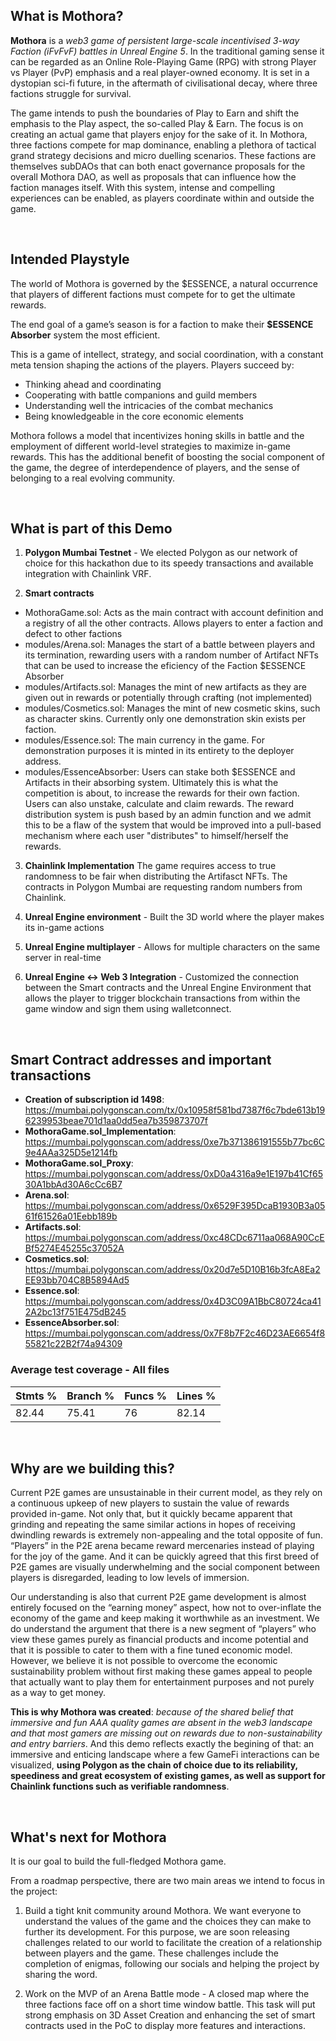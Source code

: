 ## What is Mothora?

**Mothora** is a _web3 game of persistent large-scale incentivised 3-way Faction (iFvFvF) battles in Unreal Engine 5_. In the traditional gaming sense it can be regarded as an Online Role-Playing Game (RPG) with strong Player vs Player (PvP) emphasis and a real player-owned economy. It is set in a dystopian sci-fi future, in the aftermath of civilisational decay, where three factions struggle for survival.

The game intends to push the boundaries of Play to Earn and shift the emphasis to the Play aspect, the so-called Play & Earn. The focus is on creating an actual game that players enjoy for the sake of it. In Mothora, three factions compete for map dominance, enabling a plethora of tactical grand strategy decisions and micro duelling scenarios. These factions are themselves subDAOs that can both enact governance proposals for the overall Mothora DAO, as well as proposals that can influence how the faction manages itself. With this system, intense and compelling experiences can be enabled, as players coordinate within and outside the game.

<br>

## Intended Playstyle

The world of Mothora is governed by the $ESSENCE, a natural occurrence that players of different factions must compete for to get the ultimate rewards.

The end goal of a game’s season is for a faction to make their **$ESSENCE Absorber** system the most efficient.

This is a game of intellect, strategy, and social coordination, with a constant meta tension shaping the actions of the players. Players succeed by:

- Thinking ahead and coordinating
- Cooperating with battle companions and guild members
- Understanding well the intricacies of the combat mechanics
- Being knowledgeable in the core economic elements

Mothora follows a model that incentivizes honing skills in battle and the employment of different world-level strategies to maximize in-game rewards. This has the additional benefit of boosting the social component of the game, the degree of interdependence of players, and the sense of belonging to a real evolving community.

<br>

## What is part of this Demo

1. **Polygon Mumbai Testnet** - We elected Polygon as our network of choice for this hackathon due to its speedy transactions and available integration with Chainlink VRF.

2. **Smart contracts**

- MothoraGame.sol: Acts as the main contract with account definition and a registry of all the other contracts. Allows players to enter a faction and defect to other factions
- modules/Arena.sol: Manages the start of a battle between players and its termination, rewarding users with a random number of Artifact NFTs that can be used to increase the eficiency of the Faction $ESSENCE Absorber
- modules/Artifacts.sol: Manages the mint of new artifacts as they are given out in rewards or potentially through crafting (not implemented)
- modules/Cosmetics.sol: Manages the mint of new cosmetic skins, such as character skins. Currently only one demonstration skin exists per faction.
- modules/Essence.sol: The main currency in the game. For demonstration purposes it is minted in its entirety to the deployer address.
- modules/EssenceAbsorber: Users can stake both $ESSENCE and Artifacts in their absorbing system. Ultimately this is what the competition is about, to increase the rewards for their own faction. Users can also unstake, calculate and claim rewards. The reward distribution system is push based by an admin function and we admit this to be a flaw of the system that would be improved into a pull-based mechanism where each user "distributes" to himself/herself the rewards.

3. **Chainlink Implementation** The game requires access to true randomness to be fair when distributing the Artifasct NFTs. The contracts in Polygon Mumbai are requesting random numbers from Chainlink.

4. **Unreal Engine environment** - Built the 3D world where the player makes its in-game actions

5. **Unreal Engine multiplayer** - Allows for multiple characters on the same server in real-time

6. **Unreal Engine <-> Web 3 Integration** - Customized the connection between the Smart contracts and the Unreal Engine Environment that allows the player to trigger blockchain transactions from within the game window and sign them using walletconnect.

<br>

## Smart Contract addresses and important transactions

- **Creation of subscription id 1498**: https://mumbai.polygonscan.com/tx/0x10958f581bd7387f6c7bde613b196239953beae701d1aa0dd5ea7b359873707f
- **MothoraGame.sol_Implementation**: https://mumbai.polygonscan.com/address/0xe7b371386191555b77bc6C9e4AAa325D5e1214fb
- **MothoraGame.sol_Proxy**: https://mumbai.polygonscan.com/address/0xD0a4316a9e1E197b41Cf6530A1bbAd30A6cCc6B7
- **Arena.sol**: https://mumbai.polygonscan.com/address/0x6529F395DcaB1930B3a0561f61526a01Eebb189b
- **Artifacts.sol**: https://mumbai.polygonscan.com/address/0xc48CDc6711aa068A90CcEBf5274E45255c37052A
- **Cosmetics.sol**: https://mumbai.polygonscan.com/address/0x20d7e5D10B16b3fcA8Ea2EE93bb704C8B5894Ad5
- **Essence.sol**: https://mumbai.polygonscan.com/address/0x4D3C09A1BbC80724ca412A2bc13f751E475dB245
- **EssenceAbsorber.sol**: https://mumbai.polygonscan.com/address/0x7F8b7F2c46D23AE6654f855821c22B2f74a94309

### Average test coverage - All files

| Stmts % | Branch % | Funcs % | Lines % |
| ------- | -------- | ------- | ------- |
| 82.44   | 75.41    | 76      | 82.14   |

<br>

## Why are we building this?

Current P2E games are unsustainable in their current model, as they rely on a continuous upkeep of new players to sustain the value of rewards provided in-game. Not only that, but it quickly became apparent that grinding and repeating the same similar actions in hopes of receiving dwindling rewards is extremely non-appealing and the total opposite of fun. “Players” in the P2E arena became reward mercenaries instead of playing for the joy of the game. And it can be quickly agreed that this first breed of P2E games are visually underwhelming and the social component between players is disregarded, leading to low levels of immersion.

Our understanding is also that current P2E game development is almost entirely focused on the “earning money” aspect, how not to over-inflate the economy of the game and keep making it worthwhile as an investment. We do understand the argument that there is a new segment of “players” who view these games purely as financial products and income potential and that it is possible to cater to them with a fine tuned economic model. However, we believe it is not possible to overcome the economic sustainability problem without first making these games appeal to people that actually want to play them for entertainment purposes and not purely as a way to get money.

**This is why Mothora was created**: _because of the shared belief that immersive and fun AAA quality games are absent in the web3 landscape and that most gamers are missing out on rewards due to non-sustainability and entry barriers_. And this demo reflects exactly the begining of that: an immersive and enticing landscape where a few GameFi interactions can be visualized, **using Polygon as the chain of choice due to its reliability, speediness and great ecosystem of existing games, as well as support for Chainlink functions such as verifiable randomness**.

<br>

## What's next for Mothora

It is our goal to build the full-fledged Mothora game.

From a roadmap perspective, there are two main areas we intend to focus in the project:

1. Build a tight knit community around Mothora. We want everyone to understand the values of the game and the choices they can make to further its development. For this purpose, we are soon releasing challenges related to our world to facilitate the creation of a relationship between players and the game. These challenges include the completion of enigmas, following our socials and helping the project by sharing the word.

2. Work on the MVP of an Arena Battle mode - A closed map where the three factions face off on a short time window battle. This task will put strong emphasis on 3D Asset Creation and enhancing the set of smart contracts used in the PoC to display more features and interactions.
